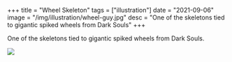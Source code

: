 +++
title = "Wheel Skeleton"
tags = ["illustration"]
date = "2021-09-06"
image = "/img/illustration/wheel-guy.jpg"
desc = "One of the skeletons tied to gigantic spiked wheels from Dark Souls"
+++

One of the skeletons tied to gigantic spiked wheels from Dark Souls.

![](/img/illustration/wheel-guy.jpg)
